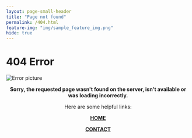 ```yaml
---
layout: page-small-header
title: "Page not found"
permalink: /404.html
feature-img: "img/sample_feature_img.png"
hide: true
---
```

<!--Heading-->
<div class="row">
    <div class="col col-md-10 offset-md-1">
        <h1 class="text-center mt-3">404 Error</h1>
            <div class="divider-center mt-2 mb-2">
                <div class="divider-line-1"></div>
                <div class="divider-line-2"></div>
            </div>
<!--Text-->        
        <a>
            <img class="img-fluid center" src="{{'/img/error.png'}}" alt="Error picture">
        </a>
        <p style="text-align: center;">
            <strong>Sorry, the requested page wasn't found on the server, isn't available or was loading incorrectly.</strong>
        </p>
        <p style="text-align: center;">Here are some helpful links:</p>
        <p style="text-align: center;"><strong>
            <a href="/">HOME</a>
        </strong></p>
        <p style="text-align: center;"><strong>
            <a href="/about/contact"> CONTACT</a>
        </strong></p>
</div>